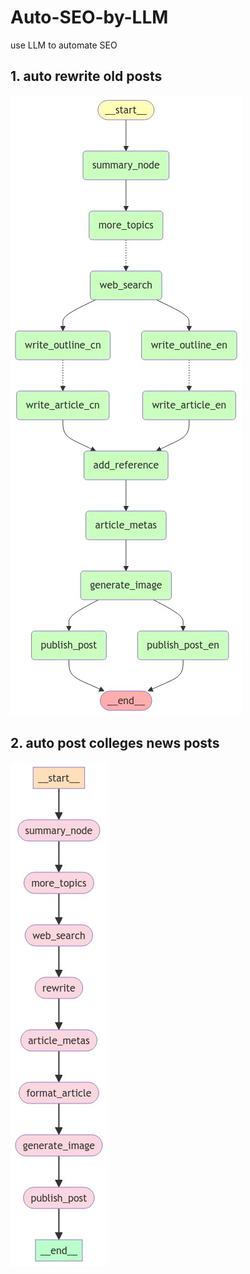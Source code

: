 # Auto-SEO-by-LLM
use LLM to automate SEO

## 1. auto rewrite old posts
![Graph Flow](/post_publish_flow_new.png)

## 2. auto post colleges news posts
![Graph FLow](/img/GraphFlow.png)

